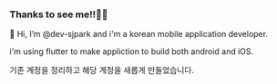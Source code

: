 ### Thanks to see me!!👏👏

👋 Hi, I’m @dev-sjpark and i'm a korean mobile application developer. 

i'm using flutter to make appliction to build both android and iOS. 

기존 계정을 정리하고 해당 계정을 새롭게 만들었습니다.

<!---
dev-sjpark/dev-sjpark is a ✨ special ✨ repository because its `README.md` (this file) appears on your GitHub profile.
You can click the Preview link to take a look at your changes.
--->
